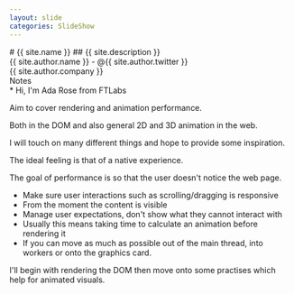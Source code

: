 ```yaml
---
layout: slide
categories: SlideShow
---
```


<div class="slide-content">
<div class="marked">
# {{ site.name }}
## {{ site.description }}
<div class="author-card">
{{ site.author.name }} - @{{ site.author.twitter }}<br />
{{ site.author.company }}
<div class="ft-labs"></div>
</div>
</div>
</div>
<div class="notes">
<div class="heading">Notes</div>
<div class="marked">
* Hi, I'm Ada Rose from FTLabs

Aim to cover rendering and animation performance.

Both in the DOM and also general 2D and 3D animation in the web.

I will touch on many different things and hope to provide some inspiration.

The ideal feeling is that of a native experience.

The goal of performance is so that the user doesn't notice the web page.

* Make sure user interactions such as scrolling/dragging is responsive
* From the moment the content is visible
* Manage user expectations, don't show what they cannot interact with
* Usually this means taking time to calculate an animation before rendering it
* If you can move as much as possible out of the main thread, into workers or onto the graphics card.

I'll begin with rendering the DOM then move onto some practises which help for animated visuals.

</div>
</div>
